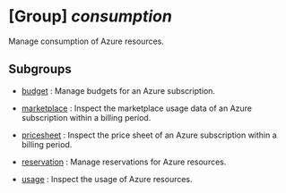 # [Group] _consumption_

Manage consumption of Azure resources.

## Subgroups

- [budget](/Commands/consumption/budget/readme.md)
: Manage budgets for an Azure subscription.

- [marketplace](/Commands/consumption/marketplace/readme.md)
: Inspect the marketplace usage data of an Azure subscription within a billing period.

- [pricesheet](/Commands/consumption/pricesheet/readme.md)
: Inspect the price sheet of an Azure subscription within a billing period.

- [reservation](/Commands/consumption/reservation/readme.md)
: Manage reservations for Azure resources.

- [usage](/Commands/consumption/usage/readme.md)
: Inspect the usage of Azure resources.

